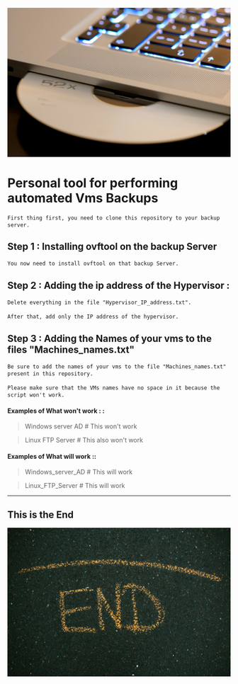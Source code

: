 ![](images/titles.jpg)
# Personal tool for performing automated Vms Backups

    First thing first, you need to clone this repository to your backup server.

## Step 1 : Installing ovftool on the backup Server
    
    You now need to install ovftool on that backup Server.

## Step 2 : Adding the ip address of the Hypervisor :
    
    Delete everything in the file "Hypervisor_IP_address.txt".

    After that, add only the IP address of the hypervisor.
## Step 3 : Adding the Names of your vms to the files "Machines_names.txt"
     
    Be sure to add the names of your vms to the file "Machines_names.txt" present in this repository.

    Please make sure that the VMs names have no space in it because the script won't work.


#### Examples of What won't work : :
>Windows server AD # This won't work

>Linux FTP Server  # This also won't work




#### Examples of What will work ::
>Windows_server_AD # This will work

>Linux_FTP_Server  # This will work
---
## This is the End

![end](images/end.jpg)